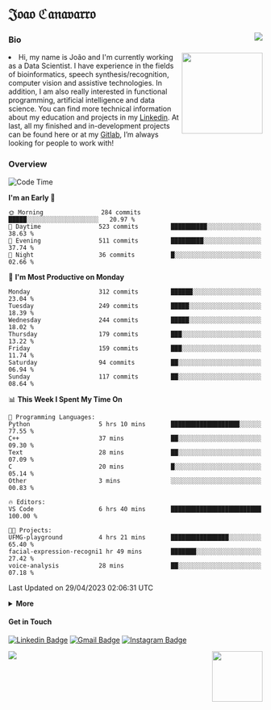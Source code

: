 <h1 align="start">𝔍𝔬𝔞𝔬 ℭ𝔞𝔫𝔞𝔳𝔞𝔯𝔯𝔬</h1>
<img src="https://komarev.com/ghpvc/?username=jvcanavarro" align="right">


### Bio 
<img src="./aot.gif" align="right" height="160">
<li>
Hi, my name is João and I'm currently working as a Data Scientist. I have experience in the fields of bioinformatics, speech synthesis/recognition, computer vision and assistive technologies. In addition, I am also really interested in functional programming, artificial intelligence and data science. You can find more technical information about my education and projects in my <a href="https://www.linkedin.com/in/jvcanavarro/">Linkedin</a>. At last, all my finished and in-development projects can be found here or at my <a href="https://gitlab.com/jvcanavarro">Gitlab</a>, I’m always looking for people to work with!
</li>

### Overview


<!--START_SECTION:waka-->
![Code Time](http://img.shields.io/badge/Code%20Time-772%20hrs%205%20mins-blue)

**I'm an Early 🐤** 

```text
🌞 Morning                284 commits         █████░░░░░░░░░░░░░░░░░░░░   20.97 % 
🌆 Daytime                523 commits         ██████████░░░░░░░░░░░░░░░   38.63 % 
🌃 Evening                511 commits         █████████░░░░░░░░░░░░░░░░   37.74 % 
🌙 Night                  36 commits          █░░░░░░░░░░░░░░░░░░░░░░░░   02.66 % 
```
📅 **I'm Most Productive on Monday** 

```text
Monday                   312 commits         ██████░░░░░░░░░░░░░░░░░░░   23.04 % 
Tuesday                  249 commits         █████░░░░░░░░░░░░░░░░░░░░   18.39 % 
Wednesday                244 commits         █████░░░░░░░░░░░░░░░░░░░░   18.02 % 
Thursday                 179 commits         ███░░░░░░░░░░░░░░░░░░░░░░   13.22 % 
Friday                   159 commits         ███░░░░░░░░░░░░░░░░░░░░░░   11.74 % 
Saturday                 94 commits          ██░░░░░░░░░░░░░░░░░░░░░░░   06.94 % 
Sunday                   117 commits         ██░░░░░░░░░░░░░░░░░░░░░░░   08.64 % 
```


📊 **This Week I Spent My Time On** 

```text
💬 Programming Languages: 
Python                   5 hrs 10 mins       ███████████████████░░░░░░   77.55 % 
C++                      37 mins             ██░░░░░░░░░░░░░░░░░░░░░░░   09.30 % 
Text                     28 mins             ██░░░░░░░░░░░░░░░░░░░░░░░   07.09 % 
C                        20 mins             █░░░░░░░░░░░░░░░░░░░░░░░░   05.14 % 
Other                    3 mins              ░░░░░░░░░░░░░░░░░░░░░░░░░   00.83 % 

🔥 Editors: 
VS Code                  6 hrs 40 mins       █████████████████████████   100.00 % 

🐱‍💻 Projects: 
UFMG-playground          4 hrs 21 mins       ████████████████░░░░░░░░░   65.40 % 
facial-expression-recogni1 hr 49 mins        ███████░░░░░░░░░░░░░░░░░░   27.42 % 
voice-analysis           28 mins             ██░░░░░░░░░░░░░░░░░░░░░░░   07.18 % 
```


 Last Updated on 29/04/2023 02:06:31 UTC
<!--END_SECTION:waka-->

<details>
  <summary><b>More</b></summary>
<p align="center">
<img align="center" src="https://github-readme-stats.vercel.app/api?username=jvcanavarro&show_icons=true&line_height=21&theme=default&hide_border=true" alt="Cana's Github Stats" />
<img align="center" src="https://github-readme-stats.vercel.app/api/top-langs/?username=jvcanavarro&theme=default&line_height=27&layout=compact&hide_border=true&hide=PostScript,PHP,HTML,Jupyter%20Notebook,Lua&langs_count=10" />
</p>
</details>

#### Get in Touch
[![Linkedin Badge](https://img.shields.io/badge/-LinkedIn-0e76a8?style=flat&logo=Linkedin&logoColor=white&link=https://www.linkedin.com/in/jvcanavarro/)](https://www.linkedin.com/in/jvcanavarro)
[![Gmail Badge](https://img.shields.io/badge/-Gmail-d14836?style=flat&logo=Gmail&logoColor=white&link=mailto:jvcanavarro@gmail.com)](mailto:jvcanavarro@gmail.com)
[![Instagram Badge](https://img.shields.io/badge/-Instagram-ff69b4?style=flat&logo=Instagram&logoColor=white&link=https://instagram.com/jlim_slam/)](https://instagram.com/jvcanavarro)

<!--[![Spotify Badge](https://img.shields.io/badge/-Spotify-success?style=flat&logo=Spotify&logoColor=white&link=https://open.spotify.com/user/jvcanavarro)](https://open.spotify.com/user/jvcanavarro)
[![Telegram Badge](https://img.shields.io/badge/-Telegram-0088cc?style=flat&logo=Telegram&logoColor=white)](https://t.me/jvcanavarro)
[![Steam Badge](https://img.shields.io/badge/-Steam-lightgrey?style=flat&logo=Steam&logoColor=white&link=https://steamcommunity.com/id/octjinn/)](https://steamcommunity.com/id/octjinn/)-->


<p>
  <a href="https://count.getloli.com/"><img src="https://count.getloli.com/get/@index?theme=rule34"></a>
  <img src="https://data.whicdn.com/images/188174384/original.gif" align="right" height = "100">
</p>
